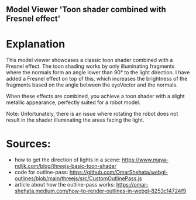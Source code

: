 ## Model Viewer 'Toon shader combined with Fresnel effect'

# Explanation
This model viewer showcases a classic toon shader combined with a Fresnel effect. The toon shading works by only illuminating fragments where the normals form an angle lower than 90° to the light direction. I have added a Fresnel effect on top of this, which increases the brightness of the fragments based on the angle between the eyeVector and the normals.

When these effects are combined, you achieve a toon shader with a slight metallic appearance, perfectly suited for a robot model.

Note: Unfortunately, there is an issue where rotating the robot does not result in the shader illuminating the areas facing the light.

# Sources:
- how to get the direction of lights in a scene: https://www.maya-ndljk.com/blog/threejs-basic-toon-shader
- code for outline-pass: https://github.com/OmarShehata/webgl-outlines/blob/main/threejs/src/CustomOutlinePass.js
- article about how the outline-pass works: https://omar-shehata.medium.com/how-to-render-outlines-in-webgl-8253c14724f9